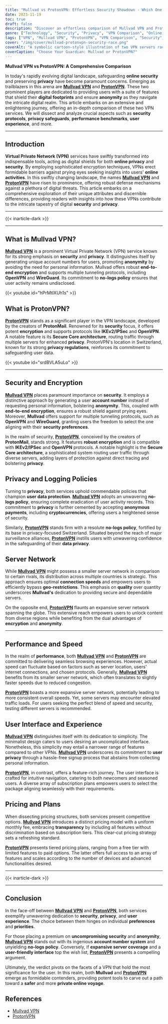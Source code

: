 ```yaml
---
title: "Mullvad vs ProtonVPN: Effortless Security Showdown - Which One's for You?"
date: 2023-11-19
toc: true
draft: false
description: "Discover an effortless comparison of Mullvad VPN and ProtonVPN, their security features, performance, and more, helping you choose the best VPN for your needs."
genre: ["Technology", "Security", "Privacy", "VPN Comparison", "Online Anonymity", "Digital Safety", "Internet Security", "Cybersecurity", "Data Protection", "VPN Services"]
tags: ["VPN", "Mullvad VPN", "ProtonVPN", "VPN Comparison", "Security", "Privacy", "Online Safety", "Digital Anonymity", "Data Encryption", "Cybersecurity", "User Experience", "Performance", "Internet Privacy", "Internet Security", "Data Protection", "Secure Connection", "VPN Services", "Online Protection", "Anonymous Browsing", "Mullvad vs ProtonVPN", "Choosing a VPN Provider", "Mullvad VPN Features", "ProtonVPN Server Network", "VPN Performance Evaluation", "Secure Internet Browsing", "Privacy and Security Comparison", "Digital Footprint Protection", "User-Friendly VPN", "Online Privacy Solutions", "Anonymity in Online Activities"]
cover: "/img/cover/mullvad-protonvpn-security-race.png"
coverAlt: "A symbolic cartoon-style illustration of two VPN servers racing towards a finish line, depicting the Mullvad and ProtonVPN competition."
coverCaption: "Choose Your Guardian: Mullvad or ProtonVPN?"
---
```


**Mullvad VPN vs ProtonVPN: A Comprehensive Comparison**

In today's rapidly evolving digital landscape, safeguarding **online security** and preserving **privacy** have become paramount concerns. Emerging as trailblazers in this arena are [**Mullvad VPN**](https://mullvad.net/) and [**ProtonVPN**](https://protonvpn.com/). These two prominent players are dedicated to providing users with a suite of features that shield their **digital footprints** and ensure **anonymity** as they navigate the intricate digital realm. This article embarks on an extensive and enlightening journey, offering an in-depth comparison of these two VPN services. We will dissect and analyze crucial aspects such as **security protocols**, **privacy safeguards**, **performance benchmarks**, **user experience**, and more.

______

## **Introduction**

**Virtual Private Network (VPN)** services have swiftly transformed into indispensable tools, acting as digital shields for both **online privacy** and **security**. By employing sophisticated encryption techniques, VPNs erect formidable barriers against prying eyes seeking insights into users' **online activities**. In this swiftly changing landscape, the names [**Mullvad VPN**](https://mullvad.net/) and [**ProtonVPN**](https://protonvpn.com/) have risen to prominence, offering robust defense mechanisms against a plethora of digital threats. This article embarks on a comprehensive exploration of their unique attributes and discernible differences, providing readers with insights into how these VPNs contribute to the intricate tapestry of digital **security** and **privacy**.

______
{{< inarticle-dark >}}
______


## What is Mullvad VPN?

[**Mullvad VPN**](https://mullvad.net/) is a prominent Virtual Private Network (VPN) service known for its strong emphasis on **security** and **privacy**. It distinguishes itself by generating unique account numbers for users, promoting **anonymity** by avoiding the need for personal information. Mullvad offers robust **end-to-end encryption** and supports multiple tunneling protocols, including **OpenVPN** and **WireGuard**. Its commitment to **no-logs policy** ensures that user activity remains undisclosed.

{{< youtube id="hPrMtIXUh1s" >}}

## What is ProtonVPN?

[**ProtonVPN**](https://protonvpn.com/) stands as a significant player in the VPN landscape, developed by the creators of **ProtonMail**. Renowned for its **security** focus, it offers potent **encryption** and supports protocols like **IKEv2/IPSec** and **OpenVPN**. A notable feature is its **Secure Core architecture**, routing traffic through multiple servers for enhanced **privacy**. ProtonVPN's location in Switzerland, known for its strong **privacy regulations**, reinforces its commitment to safeguarding user data.

{{< youtube id="srdBVLA5uLo" >}}

______

## **Security and Encryption**

[**Mullvad VPN**](https://mullvad.net/) places paramount importance on **security**. It employs a distinctive approach by generating a user **account number** instead of requesting personal information, bolstering **anonymity**. This, coupled with **end-to-end encryption**, ensures a robust shield against prying eyes. Moreover, **Mullvad** offers support for multiple tunneling protocols, such as **OpenVPN** and **WireGuard**, granting users the freedom to select the one aligning with their **security preferences**.

In the realm of security, [**ProtonVPN**](https://protonvpn.com/), conceived by the creators of **ProtonMail**, stands strong. It features **robust encryption** and is compatible with **IKEv2/IPSec** and **OpenVPN** protocols. A notable highlight is the **Secure Core architecture**, a sophisticated system routing user traffic through diverse servers, adding layers of protection against direct tracing and bolstering **privacy**.

## **Privacy and Logging Policies**

Turning to **privacy**, both services uphold commendable policies that champion **user data protection**. [**Mullvad VPN**](https://mullvad.net/) adopts an unwavering **no-logs policy**, ensuring complete eradication of user activity records. This commitment to **privacy** is further cemented by accepting **anonymous payments**, including **cryptocurrencies**, offering users a heightened sense of security.

Similarly, [**ProtonVPN**](https://protonvpn.com/) stands firm with a resolute **no-logs policy**, fortified by its base in privacy-focused Switzerland. Situated beyond the reach of major surveillance alliances, [**ProtonVPN**](https://protonvpn.com/) instills users with unwavering confidence in the safeguarding of their **data privacy**.

## **Server Network**

While [**Mullvad VPN**](https://mullvad.net/) might possess a smaller server network in comparison to certain rivals, its distribution across multiple countries is strategic. This approach ensures optimal **connection speeds** and empowers users to efficiently bypass **geo-restrictions**. This emphasis on **quality** over quantity underscores **Mullvad's** dedication to providing secure and dependable servers.

On the opposite end, [**ProtonVPN**](https://protonvpn.com/) flaunts an expansive server network spanning the globe. This extensive reach empowers users to unlock content from diverse regions while benefiting from the dual advantages of **encryption** and **anonymity**.

______

## **Performance and Speed**

In the realm of **performance**, both [**Mullvad VPN**](https://mullvad.net/) and [**ProtonVPN**](https://protonvpn.com/) are committed to delivering seamless browsing experiences. However, actual speed can fluctuate based on factors such as server location, users' internet connections, and chosen protocols. Generally, [**Mullvad VPN**](https://mullvad.net/) benefits from its smaller server network, which often translates to slightly faster speeds due to reduced congestion.

[**ProtonVPN**](https://protonvpn.com/) boasts a more expansive server network, potentially leading to more consistent overall speeds. Yet, some servers may encounter elevated traffic loads. For users seeking the perfect blend of speed and security, testing different servers is recommended.

## **User Interface and Experience**

[**Mullvad VPN**](https://mullvad.net/) distinguishes itself with its dedication to simplicity. The minimalist design caters to users desiring an uncomplicated interface. Nonetheless, this simplicity may entail a narrower range of features compared to other VPNs. [**Mullvad VPN**](https://mullvad.net/) underscores its commitment to **user privacy** through a hassle-free signup process that abstains from collecting personal information.

[**ProtonVPN**](https://protonvpn.com/), in contrast, offers a feature-rich journey. The user interface is crafted for intuitive navigation, catering to both newcomers and seasoned users. A diverse array of subscription plans empowers users to select the package aligning seamlessly with their requirements.

## **Pricing and Plans**

When dissecting pricing structures, both services present competitive options. [**Mullvad VPN**](https://mullvad.net/) introduces a distinct pricing model with a uniform monthly fee, embracing **transparency** by including all features without discrimination based on subscription tiers. This clear-cut pricing strategy sets a refreshing standard.

[**ProtonVPN**](https://protonvpn.com/) presents tiered pricing plans, ranging from a free tier with limited features to paid options. The latter offers full access to an array of features and scales according to the number of devices and advanced functionalities desired.

______
{{< inarticle-dark >}}
______

## **Conclusion**

In the face-off between [**Mullvad VPN**](https://mullvad.net/) and [**ProtonVPN**](https://protonvpn.com/), both services exemplify unwavering dedication to **security**, **privacy**, and **user experience**. The choice between them hinges on individual **preferences** and **priorities**.

For those placing a premium on **uncompromising security** and **anonymity**, [**Mullvad VPN**](https://mullvad.net/) stands out with its ingenious **account number system** and unyielding **no-logs policy**. Conversely, if **expansive server coverage** and a **user-friendly interface** top the wish list, [**ProtonVPN**](https://protonvpn.com/) presents a compelling argument.

Ultimately, the verdict pivots on the facets of a VPN that hold the most significance for the user. In this realm, both **Mullvad** and [**ProtonVPN**](https://protonvpn.com/) emerge as formidable contenders, providing potent tools to carve out a path toward a **safer** and more **private online voyage**.

## References

- [Mullvad VPN](https://mullvad.net/)
- [ProtonVPN](https://protonvpn.com/)


